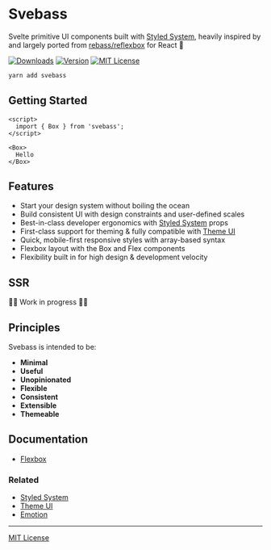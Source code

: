 # Svebass

Svelte primitive UI components built with [Styled System][], heavily inspired by and largely ported from [rebass/reflexbox](https://github.com/rebassjs/rebass/tree/master/packages/reflexbox) for React 🙏

<!-- [![Build Status][badge]][travis] -->
<!-- [![Coverage][coverage-badge]][coverage] -->
[![Downloads][downloads-badge]][npm]
[![Version][version-badge]][npm]
[![MIT License][license-badge]](LICENSE.md)

<!-- [badge]: https://flat.badgen.net/travis/rebassjs/rebass/master -->
<!-- [travis]: https://travis-ci.org/rebassjs/rebass -->
[coverage-badge]: https://flat.badgen.net/codecov/c/github/svebassjs/svebass
[coverage]: https://codecov.io/github/svebassjs/svebass

[downloads-badge]: https://flat.badgen.net/npm/dw/svebass
[version-badge]: https://flat.badgen.net/npm/v/svebass
[license-badge]: https://flat.badgen.net/badge/license/MIT/blue
[npm]: https://npmjs.com/package/svebass

```sh
yarn add svebass
```

## Getting Started

```svelte
<script>
  import { Box } from 'svebass';
</script>

<Box>
  Hello
</Box>
```
## Features

- Start your design system without boiling the ocean
- Build consistent UI with design constraints and user-defined scales
- Best-in-class developer ergonomics with [Styled System][] props
- First-class support for theming &
  fully compatible with [Theme UI][]
- Quick, mobile-first responsive styles with array-based syntax
- Flexbox layout with the Box and Flex components
- Flexibility built in for high design & development velocity

## SSR
👷‍♂️ Work in progress 👷‍♂️

## Principles

Svebass is intended to be:

- **Minimal**
- **Useful**
- **Unopinionated**
- **Flexible**
- **Consistent**
- **Extensible**
- **Themeable**

## Documentation

<!-- - [Docs](https://rebassjs.org)
- [Getting Started](https://rebassjs.org/getting-started)
- [Props](https://rebassjs.org/props)
- [Extending](https://rebassjs.org/extending)
- [Theming](https://rebassjs.org/theming) -->
- [Flexbox](https://github.com/svebassjs/svebass/tree/main/packages/flexbox)
<!-- - [Text](https://rebassjs.org/Text)
- [Heading](https://rebassjs.org/Heading)
- [Button](https://rebassjs.org/Button)
- [Link](https://rebassjs.org/Link)
- [Image](https://rebassjs.org/Image)
- [Card](https://rebassjs.org/Card) -->

<!-- ## CodeSandbox

Try it out:
https://codesandbox.io/s/github/rebassjs/rebass/tree/master/examples/sandbox -->

### Related

- [Styled System][]
- [Theme UI][]
- [Emotion][]

[styled system]: https://styled-system.com
[emotion]: https://github.com/emotion-js/emotion
[theme ui]: https://theme-ui.com

---

<!-- [Contributing](CONTRIBUTING.md) | [MIT License](LICENSE.md) -->
[MIT License](LICENSE.md)